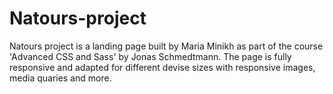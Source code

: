 # Natours-project
Natours project is a landing page built by Maria Minikh as part of the course 'Advanced CSS and Sass' by Jonas Schmedtmann.
The page is fully responsive and adapted for different devise sizes with responsive images, media quaries and more.
